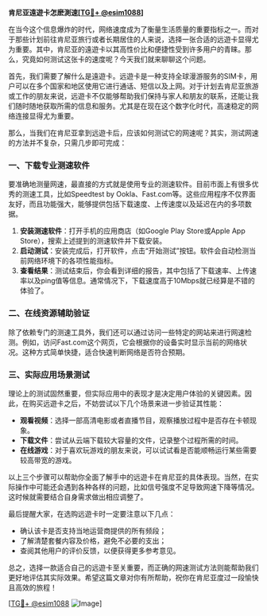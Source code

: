**肯尼亚遠遊卡怎麽測速[[TG💪+ @esim1088](https://t.me/s/esim1088)]**

在当今这个信息爆炸的时代，网络速度成为了衡量生活质量的重要指标之一。而对于那些计划前往肯尼亚旅行或者长期居住的人来说，选择一张合适的远遊卡显得尤为重要。其中，肯尼亚的遠遊卡以其高性价比和便捷性受到许多用户的青睐。那么，究竟如何测试这张卡的速度呢？今天我们就来聊聊这个问题。

首先，我们需要了解什么是遠遊卡。远遊卡是一种支持全球漫游服务的SIM卡，用户可以在多个国家和地区使用它进行通话、短信以及上网。对于计划去肯尼亚旅游或工作的朋友来说，远遊卡不仅能够帮助我们保持与家人和朋友的联系，还能让我们随时随地获取所需的信息和服务。尤其是在现在这个数字化时代，高速稳定的网络连接显得尤为重要。

那么，当我们在肯尼亚拿到远遊卡后，应该如何测试它的网速呢？其实，测试网速的方法并不复杂，只需几步即可完成：

### **一、下载专业测速软件**
要准确地测量网速，最直接的方式就是使用专业的测速软件。目前市面上有很多优秀的测速工具，比如Speedtest by Ookla、Fast.com等。这些应用程序不仅界面友好，而且功能强大，能够提供包括下载速度、上传速度以及延迟在内的多项数据。

1. **安装测速软件**：打开手机的应用商店（如Google Play Store或Apple App Store），搜索上述提到的测速软件并下载安装。
2. **启动测试**：安装完成后，打开软件，点击“开始测试”按钮。软件会自动检测当前网络环境下的各项性能指标。
3. **查看结果**：测试结束后，你会看到详细的报告，其中包括了下载速率、上传速率以及ping值等信息。通常情况下，下载速度高于10Mbps就已经算是不错的体验了。

### **二、在线资源辅助验证**
除了依赖专门的测速工具外，我们还可以通过访问一些特定的网站来进行网速检测。例如，访问Fast.com这个网页，它会根据你的设备实时显示当前的网络状况。这种方式简单快捷，适合快速判断网络是否符合预期。

### **三、实际应用场景测试**
理论上的测试固然重要，但实际应用中的表现才是决定用户体验的关键因素。因此，在购买远遊卡之后，不妨尝试以下几个场景来进一步验证其性能：
- **观看视频**：选择一部高清电影或者直播节目，观察播放过程中是否存在卡顿现象。
- **下载文件**：尝试从云端下载较大容量的文件，记录整个过程所需的时间。
- **在线游戏**：对于喜欢玩游戏的朋友来说，可以试试看是否能顺畅运行某些需要较高带宽的游戏。

以上三个步骤可以帮助你全面了解手中的远遊卡在肯尼亚的具体表现。当然，在实际操作中可能还会遇到各种各样的问题，比如信号强度不足导致网速下降等情况。这时候就需要结合自身需求做出相应调整了。

最后提醒大家，在选购远遊卡时一定要注意以下几点：
- 确认该卡是否支持当地运营商提供的所有频段；
- 了解清楚套餐内容及价格，避免不必要的支出；
- 查阅其他用户的评价反馈，以便获得更多参考意见。

总之，选择一款适合自己的远遊卡至关重要，而正确的网速测试方法则能帮助我们更好地评估其实际效果。希望这篇文章对你有所帮助，祝你在肯尼亚度过一段愉快且高效的旅程！

[[TG💪+ @esim1088](https://t.me/s/esim1088) ![Image](https://i.postimg.cc/4NQfJmqS/Snipaste-2025-05-13-00-14-12.png)]